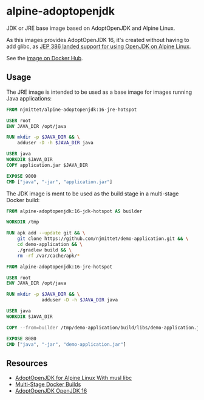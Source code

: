 # alpine-adoptopenjdk

JDK or JRE base image based on AdoptOpenJDK and Alpine Linux.

As this images provides AdoptOpenJDK 16, it's created without having to add glibc, as [JEP 386 landed support for using OpenJDK on Alpine Linux](https://openjdk.java.net/jeps/386).

See the [image on Docker Hub](https://hub.docker.com/repository/docker/njmittet/alpine-adoptopenjdk). 

## Usage

The JRE image is intended to be used as a base image for images running Java applications:

```Dockerfile
FROM njmittet/alpine-adoptopenjdk:16-jre-hotspot

USER root
ENV JAVA_DIR /opt/java

RUN mkdir -p $JAVA_DIR && \
    adduser -D -h $JAVA_DIR java

USER java
WORKDIR $JAVA_DIR
COPY application.jar $JAVA_DIR

EXPOSE 9000
CMD ["java", "-jar", "application.jar"]
```

The JDK image is ment to be used as the build stage in a multi-stage Docker build:

```Dockerfile
FROM alpine-adoptopenjdk:16-jdk-hotspot AS builder

WORKDIR /tmp

RUN apk add --update git && \
    git clone https://github.com/njmittet/demo-application.git && \
    cd demo-application && \
    ./gradlew build && \
    rm -rf /var/cache/apk/*

FROM alpine-adoptopenjdk:16-jre-hotspot

USER root
ENV JAVA_DIR /opt/java

RUN mkdir -p $JAVA_DIR && \
             adduser -D -h $JAVA_DIR java

USER java
WORKDIR $JAVA_DIR

COPY --from=builder /tmp/demo-application/build/libs/demo-application.jar .

EXPOSE 8080
CMD ["java", "-jar", "demo-application.jar"]
```

## Resources

- [AdoptOpenJDK for Alpine Linux With musl libc](https://blog.adoptopenjdk.net/2021/03/adoptopenjdk-16-available/)
- [Multi-Stage Docker Builds](https://docs.docker.com/develop/develop-images/multistage-build/)
- [AdoptOpenJDK OpenJDK 16](https://adoptopenjdk.net/releases.html?variant=openjdk16&jvmVariant=hotspot)
